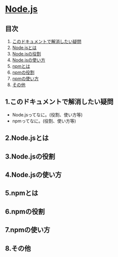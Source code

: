 # [Node.js](https://nodejs.org/ja/)

## 目次
1. [このドキュメントで解消したい疑問](#1このドキュメントで解消したい疑問)
2. [Node.jsとは](#2nodejsとは)
3. [Node.jsの役割](#3nodejsの役割)
4. [Node.jsの使い方](#4nodejsの使い方)
5. [npmとは](#5npmとは)
6. [npmの役割](#6npmの役割)
7. [npmの使い方](#7npmの使い方)
8. [その他](#8その他)

## 1.このドキュメントで解消したい疑問
* Node.jsってなに。(役割、使い方等)
* npmってなに。(役割、使い方等)

## 2.Node.jsとは


## 3.Node.jsの役割


## 4.Node.jsの使い方


## 5.npmとは


## 6.npmの役割


## 7.npmの使い方


## 8.その他

